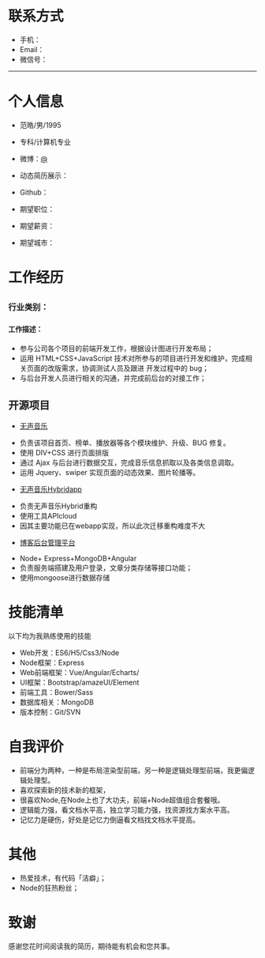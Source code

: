 # 联系方式

- 手机：
- Email：
- 微信号：

---

# 个人信息

 - 范皓/男/1995 
 - 专科/计算机专业
 - 微博：[@](_)
 - 动态简历展示：
 - Github： 

 - 期望职位：
 - 期望薪资：
 - 期望城市：

# 工作经历
## 
### 行业类别：
### 
#### 工作描述：

- 参与公司各个项目的前端开发工作，根据设计图进行开发布局；
- 运用 HTML+CSS+JavaScript 技术对所参与的项目进行开发和维护，完成相关页面的改版需求，协调测试人员及跟进
开发过程中的 bug；
- 与后台开发人员进行相关的沟通，并完成前后台的对接工作；

## 开源项目
- [无声音乐](https://github.com/faner11/free)
 + 负责该项目首页、榜单、播放器等各个模块维护、升级、BUG 修复。
 + 使用 DIV+CSS 进行页面排版
 + 通过 Ajax 与后台进行数据交互，完成音乐信息抓取以及各类信息调取。
 + 运用 Jquery、swiper 实现页面的动态效果、图片轮播等。
- [无声音乐Hybridapp](https://github.com/faner11/WSHybrid)
 + 负责无声音乐Hybrid重构
 + 使用工具APIcloud
 + 因其主要功能已在webapp实现，所以此次迁移重构难度不大 
- [博客后台管理平台](https://github.com/faner11/Admin)
 + Node+ Express+MongoDB+Angular
 + 负责服务端搭建及用户登录，文章分类存储等接口功能；
 + 使用mongoose进行数据存储

# 技能清单

以下均为我熟练使用的技能

- Web开发：ES6/H5/Css3/Node
- Node框架：Express
- Web前端框架：Vue/Angular/Echarts/
- UI框架：Bootstrap/amazeUI/Element
- 前端工具：Bower/Sass
- 数据库相关：MongoDB
- 版本控制：Git/SVN

# 自我评价
 - 前端分为两种，一种是布局渲染型前端，另一种是逻辑处理型前端，我更偏逻辑处理型。
 - 喜欢探索新的技术新的框架，
 - 很喜欢Node,在Node上也了大功夫，前端+Node超值组合套餐哦。
 - 逻辑能力强，看文档水平高，独立学习能力强，找资源找方案水平高。
 - 记忆力是硬伤，好处是记忆力倒逼看文档找文档水平提高。

# 其他
- 热爱技术，有代码「洁癖」；
- Node的狂热粉丝；

# 致谢
感谢您花时间阅读我的简历，期待能有机会和您共事。
